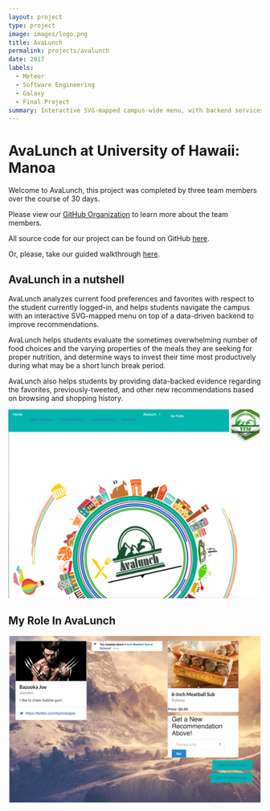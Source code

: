 ```yaml
---
layout: project
type: project
image: images/logo.png
title: AvaLunch
permalink: projects/avalunch
date: 2017
labels:
  - Meteor
  - Software Engineering
  - Galaxy
  - Final Project
summary: Interactive SVG-mapped campus-wide menu, with backend services for favorites and recommendations, as well as, twitter intergration.
---
```


# AvaLunch at University of Hawaii: Manoa

Welcome to AvaLunch, this project was completed by three team members over the course of 30 days.

Please view our [GitHub Organization](https://github.com/avalunch) to learn more about the team members.

All source code for our project can be found on GitHub [here](https://github.com/Avalunch/Avalunch).

Or, please, take our guided walkthrough [here](https://avalunch.github.io).

## AvaLunch in a nutshell

AvaLunch analyzes current food preferences and favorites with respect to the student currently logged-in, and helps students navigate the campus with an interactive SVG-mapped menu on top of a data-driven backend to improve recommendations.


AvaLunch helps  students evaluate the sometimes overwhelming number of food choices and the varying properties of the meals they are seeking for proper nutrition, and determine ways to invest their time most productively during what may be a short lunch break period.

AvaLunch also helps students by providing data-backed evidence regarding the favorites, previously-tweeted, and other new recommendations based on browsing and shopping history.

<img class="ui centered medium image" src="../images/mainpage.png">

## My Role In AvaLunch

<img class="ui centered medium image" src="../images/mywork.png">


